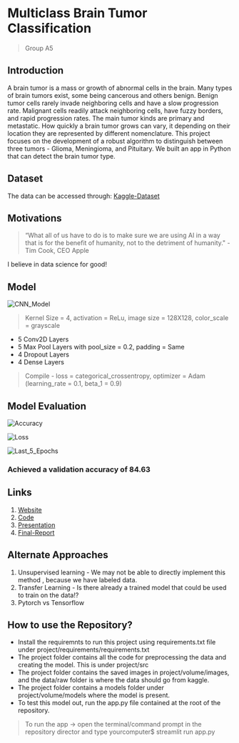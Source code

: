 # Multiclass Brain Tumor Classification

> Group A5

## Introduction
 A brain tumor is a mass or growth of abnormal cells in the brain. Many types of brain tumors exist, some being cancerous and others benign. Benign tumor cells rarely invade neighboring cells and have a slow progression rate. Malignant cells readily attack neighboring cells, have fuzzy borders, and rapid progression rates. The main tumor kinds are primary and metastatic. How quickly a brain tumor grows can vary, it depending on their location they are represented by different nomenclature. This project focuses on the development of a robust algorithm to distinguish between three tumors - Glioma, Meningioma, and Pituitary. We built an app in Python that can detect the brain tumor type. 

## Dataset
 The data can be accessed through: [Kaggle-Dataset](https://www.kaggle.com/sartajbhuvaji/brain-tumor-classification-mri)

## Motivations
> “What all of us have to do is to make sure we are using AI in a way that is for the benefit of humanity, not to the detriment of humanity." - Tim Cook, CEO Apple

I believe in data science for good!

## Model

![CNN_Model](https://github.com/vbgupta/Multiclass-Brain-Tumor-Classification/blob/main/project/volume/images/model.png?raw=true)

> Kernel Size = 4, activation = ReLu, image size = 128X128, color_scale = grayscale
- 5 Conv2D Layers
- 5 Max Pool Layers with pool_size = 0.2, padding = Same
- 4 Dropout Layers
- 4 Dense Layers

> Compile - loss = categorical_crossentropy, optimizer = Adam (learning_rate = 0.1, beta_1 = 0.9)

## Model Evaluation

![Accuracy](https://github.com/vbgupta/Multiclass-Brain-Tumor-Classification/blob/main/project/volume/images/CNN_V1_accuracy.png?raw=true)

![Loss](https://github.com/vbgupta/Multiclass-Brain-Tumor-Classification/blob/main/project/volume/images/CNN_V1_loss.png?raw=true)

![Last_5_Epochs](https://github.com/vbgupta/Multiclass-Brain-Tumor-Classification/blob/main/project/volume/images/last5epochs.png?raw=true)
### Achieved a validation accuracy of 84.63
## Links 

1. [Website](https://vbgupta.github.io/Multiclass-Brain-Tumor-Classification/)
2. [Code](https://github.com/vbgupta/Multiclass-Brain-Tumor-Classification)
3. [Presentation](https://docs.google.com/presentation/d/1Ly3UNyhePMgud5GrM81PgZWTFe0jJtfw/edit?usp=sharing&ouid=101144344517384173914&rtpof=true&sd=true)
4. [Final-Report](https://docs.google.com/document/d/1y7al_yqODdA9r9KnLRp56gqLGQRoemAoIWECeq7tBYE/edit?usp=sharing)

## Alternate Approaches
1. Unsupervised learning - We may not be able to directly implement this method , because we have labeled data.
2. Transfer Learning - Is there already a trained model that could be used to train on the data!?
3. Pytorch vs Tensorflow 

## How to use the Repository?

- Install the requiremnts to run this project using requirements.txt file under project/requirements/requirements.txt
- The project folder contains all the code for preprocessing the data and creating the model. This is under project/src
- The project folder contains the saved images in project/volume/images, and the data/raw folder is where the data should go from kaggle. 
- The project folder contains a models folder under project/volume/models where the model is present.
- To test this model out, run the app.py file contained at the root of the repository.
> To run the app -> open the terminal/command prompt in the repository director and type yourcomputer$ streamlit run app.py

